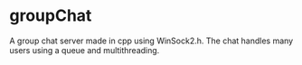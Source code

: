 # groupChat
A group chat server made in cpp using WinSock2.h. The chat handles many users using a queue and multithreading.

